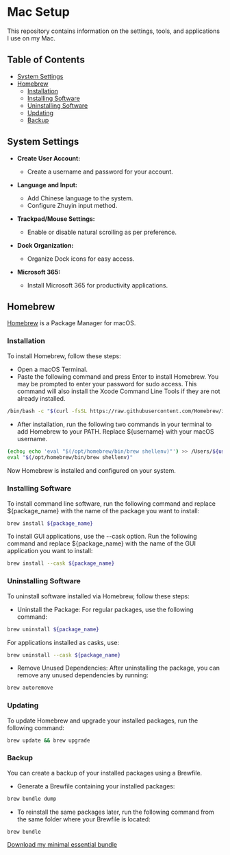 # Mac Setup <!-- omit in toc -->

This repository contains information on the settings, tools, and applications I use on my Mac.

## Table of Contents <!-- omit in toc -->

- [System Settings](#system-settings)
- [Homebrew](#homebrew)
  - [Installation](#installation)
  - [Installing Software](#installing-software)
  - [Uninstalling Software](#uninstalling-software)
  - [Updating](#updating)
  - [Backup](#backup)

## System Settings

- **Create User Account:**
  - Create a username and password for your account.

- **Language and Input:**
  - Add Chinese language to the system.
  - Configure Zhuyin input method.

- **Trackpad/Mouse Settings:**
  - Enable or disable natural scrolling as per preference.

- **Dock Organization:**
  - Organize Dock icons for easy access.

- **Microsoft 365:**
  - Install Microsoft 365 for productivity applications.

## Homebrew

[Homebrew](https://brew.sh/) is a Package Manager for macOS.

### Installation

To install Homebrew, follow these steps:

- Open a macOS Terminal.
- Paste the following command and press Enter to install Homebrew. You may be prompted to enter your password for sudo access. This command will also install the Xcode Command Line Tools if they are not already installed.

```sh
/bin/bash -c "$(curl -fsSL https://raw.githubusercontent.com/Homebrew/install/HEAD/install.sh)"
```

- After installation, run the following two commands in your terminal to add Homebrew to your PATH. Replace ${username} with your macOS username.

```sh
(echo; echo 'eval "$(/opt/homebrew/bin/brew shellenv)"') >> /Users/${username}/.zprofile
eval "$(/opt/homebrew/bin/brew shellenv)"
```

Now Homebrew is installed and configured on your system.

### Installing Software

To install command line software, run the following command and replace ${package_name} with the name of the package you want to install:

```sh
brew install ${package_name}
```

To install GUI applications, use the --cask option. Run the following command and replace ${package_name} with the name of the GUI application you want to install:

```sh
brew install --cask ${package_name}
```

### Uninstalling Software

To uninstall software installed via Homebrew, follow these steps:

- Uninstall the Package:
For regular packages, use the following command:

```sh
brew uninstall ${package_name}
```

For applications installed as casks, use:

```sh
brew uninstall --cask ${package_name}
```

- Remove Unused Dependencies:
After uninstalling the package, you can remove any unused dependencies by running:

```sh
brew autoremove
```

### Updating

To update Homebrew and upgrade your installed packages, run the following command:

```sh
brew update && brew upgrade
```

### Backup

You can create a backup of your installed packages using a Brewfile.

- Generate a Brewfile containing your installed packages:

```sh
brew bundle dump
```

- To reinstall the same packages later, run the following command from the same folder where your Brewfile is located:

```sh
brew bundle
```

[Download my minimal essential bundle](../install/Brewfile)
